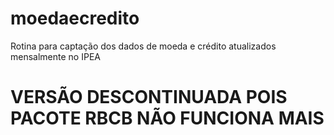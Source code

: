 # moedaecredito
Rotina para captação dos dados de moeda e crédito atualizados mensalmente no IPEA
# VERSÃO DESCONTINUADA POIS PACOTE RBCB NÃO FUNCIONA MAIS
